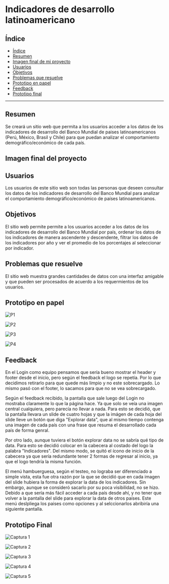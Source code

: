# Indicadores de desarrollo latinoamericano

## Índice

- [Índice](#índice)
- [Resumen](#resumen)
- [Imagen final de mi proyecto](#imagen-final-de-mi-proyecto)
- [Usuarios](#usuarios)
- [Objetivos](#objetivos)
- [Problemas que resuelve](#problemas-que-resuelve)
- [Prototipo en papel](#prototipo-en-papel)
- [Feedback](#feedback)
- [Prototipo final](#prototipo-final)

***

## Resumen

Se creará un sitio web que permita a los usuarios acceder a los datos de los indicadores de desarrollo del Banco Mundial de paises latinoamericanos (Perú, México, Brasil y Chile) para que puedan analizar el comportamiento demográfico/económico de cada país.

## Imagen final del proyecto

##


## Usuarios

Los usuarios de este sitio web son todas las personas que deseen consultar los datos de los indicadores de desarrollo del Banco Mundial para analizar el comportamiento demográfico/económico de países latinoamericanos.


## Objetivos

El sitio web permite permite a los usuarios acceder a los datos de los indicadores de desarrollo del Banco Mundial por país, ordenar los datos de los indicadores de manera ascendente y descendente, filtrar los datos de los indicadores por año y ver el promedio de los porcentajes al seleccionar por indicador.

## Problemas que resuelve

El sitio web muestra grandes cantidades de datos con una interfaz amigable y que pueden ser procesados de acuerdo a los requermientos de los usuarios.

## Prototipo en papel

![P1](https://user-images.githubusercontent.com/51206642/60403176-a7beab80-9b5f-11e9-802e-5834eaa92461.jpeg)

![P2](https://user-images.githubusercontent.com/51206642/60403177-a8574200-9b5f-11e9-9fb8-a0af5f846709.jpeg)

![P3](https://user-images.githubusercontent.com/51206642/60734233-e3b59000-9f14-11e9-8f08-4a1cb3f3e6bf.jpeg)

![P4](https://user-images.githubusercontent.com/51206642/60734234-e3b59000-9f14-11e9-9857-e08258a0557a.jpeg)


## Feedback
En el Login como equipo pensamos que sería bueno mostrar el header y footer desde el inicio, pero según el feedback el logo se repetía. Por lo que decidimos retirarlo para que quede más limpio y no este sobrecargado. Lo mismo pasó con el footer, lo sacamos para que no se vea sobrecargado. 

Según el feedback recibido, la pantalla que sale luego del Login no mostraba claramente lo que la página hace. Ya que solo se veía una imagen central cualquiera, pero parecía no llevar a nada. Para esto se decidió, que la pantalla llevara un slide de cuatro hojas y que la imágen de cada hoja del slide lleve un botón que diga "Explorar data", que al mismo tiempo contenga una imagen de cada país con una frase que resuma el desarrollado cada país de forma genral.

Por otro lado, aunque tuviera el botón explorar data no se sabría qué tipo de data. Para esto se decidió colocar en la cabecera al costado del logo la palabra "Indicadores". Del mismo modo, se quitó el ícono de inicio de la cabecera ya que sería redundante tener 2 formas de regresar al inicio, ya que el logo tendría la misma función. 

El menú hambuerguesa, según el testeo, no lograba ser diferenciado a simple vista, esta fue otra razón por la que se decidió que en cada imagen del slide hubiera la forma de explorar la data de los indicadores. Sin embargo, aunque se consideró sacarlo por su poca visibilidad, no se hizo. Debido a que sería más fácil acceder a cada país desde ahí, y no tener que volver a la pantalla del slide para explorar la data de otros países. Este menú deslpliega los paises como opciones y al selccionarlos abribiría una siguiente pantalla.


## Prototipo Final

![Captura 1](https://user-images.githubusercontent.com/51206642/60403072-2d415c00-9b5e-11e9-8cd3-8baaac72d95c.JPG)

![Captura 2](https://user-images.githubusercontent.com/51206642/60403074-2dd9f280-9b5e-11e9-9314-7dd6d6095d11.JPG)

![Captura 3](https://user-images.githubusercontent.com/51206642/60737459-79a2e800-9f20-11e9-816f-7e8e3056e253.png)

![Captura 4](https://user-images.githubusercontent.com/51206642/60736811-ec5e9400-9f1d-11e9-8c8e-5ca03f431518.png)

![Captura 5](https://user-images.githubusercontent.com/51206642/60736999-b66ddf80-9f1e-11e9-972e-f64f5c095478.png)
